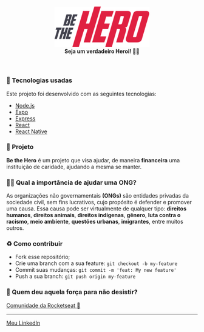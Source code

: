 <h4 align="center">
<img src="./img/logo3x.png" width="250px" /><br>
 <b>Seja um verdadeiro Heroi!</b> 🦸‍♂️
</h4>


<br>

### :rocket: Tecnologias usadas
Este projeto foi desenvolvido com as seguintes tecnologias:

- [Node.js](https://nodejs.org/en/)
- [Expo](https://expo.io/)
- [Express](https://expressjs.com/pt-br/)
- [React](https://pt-br.reactjs.org/)
- [React Native](https://github.com/facebook/react-native)


### :muscle: Projeto

<b>Be the Hero</b> é um projeto que visa ajudar, de maneira <b>financeira</b> uma instituição de caridade, ajudando a mesma se manter. 

### 🦸‍♂️ Qual a importância de ajudar uma ONG? <br>
As organizações não governamentais <b>(ONGs)</b> são entidades privadas da sociedade civil, sem fins lucrativos, cujo propósito é defender e promover uma causa. Essa causa pode ser virtualmente de qualquer tipo: <b>direitos humanos</b>, <b>direitos animais</b>, <b>direitos indígenas</b>, <b>gênero</b>, <b>luta contra o racismo</b>, <b>meio ambiente</b>, <b>questões urbanas</b>, <b>imigrantes</b>, entre muitos outros.

### :recycle: Como contribuir

- Fork esse repositório;
- Crie uma branch com a sua feature: `git checkout -b my-feature`
- Commit suas mudanças: `git commit -m 'feat: My new feature'`
- Push a sua branch: `git push origin my-feature`


### :muscle: Quem deu aquela força para não desistir?

[Comunidade da Rocketseat :rocket:](https://discordapp.com/invite/gCRAFhc)

---

[Meu LinkedIn](https://www.linkedin.com/in/saraivafelipe27/)
